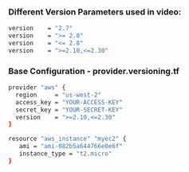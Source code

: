 ### Different Version Parameters used in video:
```sh
version    = "2.7"
version    = ">= 2.8"
version    = "<= 2.8"
version    = ">=2.10,<=2.30"
```

### Base Configuration - provider.versioning.tf

```sh
provider "aws" {
  region     = "us-west-2"
  access_key = "YOUR-ACCESS-KEY"
  secret_key = "YOUR-SECRET-KEY"
  version    = ">=2.10,<=2.30"
}

resource "aws_instance" "myec2" {
   ami = "ami-082b5a644766e0e6f"
   instance_type = "t2.micro"
}
```
